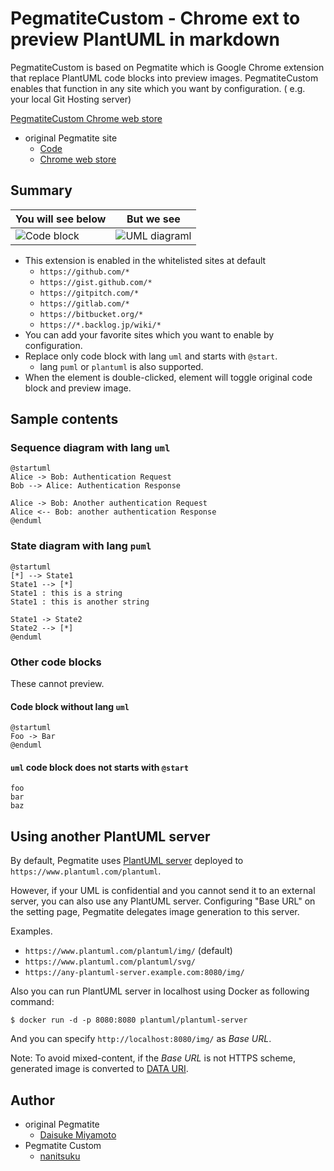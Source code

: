 # PegmatiteCustom - Chrome ext to preview PlantUML in markdown

PegmatiteCustom is based on Pegmatite which is Google Chrome extension that replace PlantUML code blocks into preview images.
PegmatiteCustom enables that function in any site which you want by configuration.
( e.g. your local Git Hosting server)

[PegmatiteCustom Chrome web store](https://chrome.google.com/webstore/detail/pegmatite/moljofehkijgeiofdclkpdmckjcbmbee)  

* original Pegmatite site
    * [Code](https://github.com/dai0304/pegmatite)  
    * [Chrome web store](https://chrome.google.com/webstore/detail/pegmatite/moljofehkijgeiofdclkpdmckjcbmbee)

## Summary

| You will see below               | But we see
| -------------------------------- | -------------
| ![Code block](images/before.png) | ![UML diagraml](images/after.png)

* This extension is enabled in the whitelisted sites at default
    * `https://github.com/*`
    * `https://gist.github.com/*`
    * `https://gitpitch.com/*`
    * `https://gitlab.com/*`
    * `https://bitbucket.org/*`
    * `https://*.backlog.jp/wiki/*`
* You can add your favorite sites which you want to enable by configuration.
* Replace only code block with lang `uml` and starts with `@start`.
    * lang `puml` or `plantuml` is also supported.
* When the element is double-clicked, element will toggle original code block and preview image.

## Sample contents

### Sequence diagram with lang `uml`

```uml
@startuml
Alice -> Bob: Authentication Request
Bob --> Alice: Authentication Response

Alice -> Bob: Another authentication Request
Alice <-- Bob: another authentication Response
@enduml
```

### State diagram with lang `puml`

```puml
@startuml
[*] --> State1
State1 --> [*]
State1 : this is a string
State1 : this is another string

State1 -> State2
State2 --> [*]
@enduml
```

### Other code blocks

These cannot preview.

#### Code block without lang `uml`

```
@startuml
Foo -> Bar
@enduml
```

#### `uml` code block does not starts with `@start`

```uml
foo
bar
baz
```

## Using another PlantUML server

By default, Pegmatite uses [PlantUML server](https://github.com/plantuml/plantuml-server)
deployed to `https://www.plantuml.com/plantuml`.

However, if your UML is confidential and you cannot send it to an external server, you can also use any PlantUML server.
Configuring "Base URL" on the setting page, Pegmatite delegates image generation to this server.

Examples.

* `https://www.plantuml.com/plantuml/img/` (default)
* `https://www.plantuml.com/plantuml/svg/`
* `https://any-plantuml-server.example.com:8080/img/`

Also you can run PlantUML server in localhost using Docker as following command:

```
$ docker run -d -p 8080:8080 plantuml/plantuml-server
```

And you can specify `http://localhost:8080/img/` as *Base URL*.

Note: To avoid mixed-content, if the *Base URL* is not HTTPS scheme,
generated image is converted to [DATA URI](https://tools.ietf.org/html/rfc2397).

## Author

* original Pegmatite
    * [Daisuke Miyamoto](https://github.com/dai0304)
* Pegmatite Custom
    * [nanitsuku](https://github.com/nanitsuku/pegmatite)
